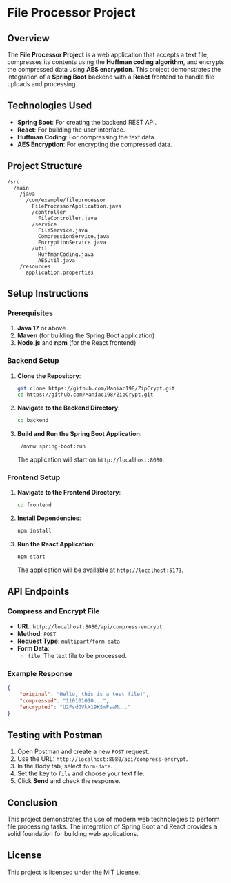 # File Processor Project

## Overview
The **File Processor Project** is a web application that accepts a text file, compresses its contents using the **Huffman coding algorithm**, and encrypts the compressed data using **AES encryption**. This project demonstrates the integration of a **Spring Boot** backend with a **React** frontend to handle file uploads and processing.

## Technologies Used
- **Spring Boot**: For creating the backend REST API.
- **React**: For building the user interface.
- **Huffman Coding**: For compressing the text data.
- **AES Encryption**: For encrypting the compressed data.

## Project Structure
```
/src
  /main
    /java
      /com/example/fileprocessor
        FileProcessorApplication.java
        /controller
          FileController.java
        /service
          FileService.java
          CompressionService.java
          EncryptionService.java
        /util
          HuffmanCoding.java
          AESUtil.java
    /resources
      application.properties
```

## Setup Instructions

### Prerequisites
1. **Java 17** or above
2. **Maven** (for building the Spring Boot application)
3. **Node.js** and **npm** (for the React frontend)

### Backend Setup

1. **Clone the Repository**:
   ```bash
   git clone https://github.com/Maniac198/ZipCrypt.git
   cd https://github.com/Maniac198/ZipCrypt.git
   ```

2. **Navigate to the Backend Directory**:
   ```bash
   cd backend
   ```

3. **Build and Run the Spring Boot Application**:
   ```bash
   ./mvnw spring-boot:run
   ```
   The application will start on `http://localhost:8080`.

### Frontend Setup

1. **Navigate to the Frontend Directory**:
   ```bash
   cd frontend
   ```

2. **Install Dependencies**:
   ```bash
   npm install
   ```

3. **Run the React Application**:
   ```bash
   npm start
   ```
   The application will be available at `http://localhost:5173`.

## API Endpoints

### Compress and Encrypt File
- **URL**: `http://localhost:8080/api/compress-encrypt`
- **Method**: `POST`
- **Request Type**: `multipart/form-data`
- **Form Data**:
  - `file`: The text file to be processed.

### Example Response
```json
{
    "original": "Hello, this is a test file!",
    "compressed": "110101010...",
    "encrypted": "U2FsdGVkX19KSmFsaM..."
}
```

## Testing with Postman

1. Open Postman and create a new `POST` request.
2. Use the URL: `http://localhost:8080/api/compress-encrypt`.
3. In the Body tab, select `form-data`.
4. Set the key to `file` and choose your text file.
5. Click **Send** and check the response.

## Conclusion
This project demonstrates the use of modern web technologies to perform file processing tasks. The integration of Spring Boot and React provides a solid foundation for building web applications.

## License
This project is licensed under the MIT License.
